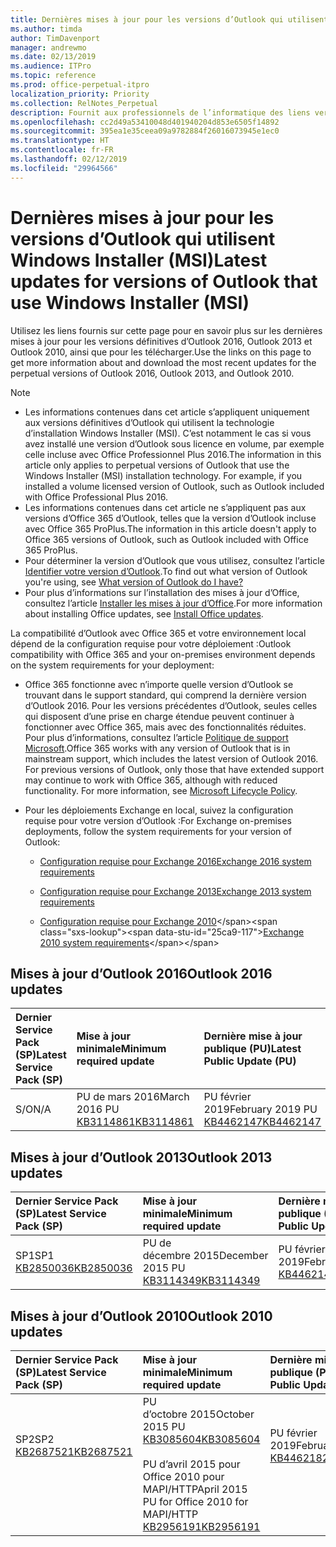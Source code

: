 ```yaml
---
title: Dernières mises à jour pour les versions d’Outlook qui utilisent Windows Installer (MSI)
ms.author: timda
author: TimDavenport
manager: andrewmo
ms.date: 02/13/2019
ms.audience: ITPro
ms.topic: reference
ms.prod: office-perpetual-itpro
localization_priority: Priority
ms.collection: RelNotes_Perpetual
description: Fournit aux professionnels de l’informatique des liens vers les dernières informations sur les mises à jour pour les versions définitives d’Outlook 2016, Outlook 2013 et Outlook 2010
ms.openlocfilehash: cc2d49a53410048d401940204d853e6505f14892
ms.sourcegitcommit: 395ea1e35ceea09a9782884f26016073945e1ec0
ms.translationtype: HT
ms.contentlocale: fr-FR
ms.lasthandoff: 02/12/2019
ms.locfileid: "29964566"
---
```

# <a name="latest-updates-for-versions-of-outlook-that-use-windows-installer-msi"></a><span data-ttu-id="25ca9-103">Dernières mises à jour pour les versions d’Outlook qui utilisent Windows Installer (MSI)</span><span class="sxs-lookup"><span data-stu-id="25ca9-103">Latest updates for versions of Outlook that use Windows Installer (MSI)</span></span>

<span data-ttu-id="25ca9-104">Utilisez les liens fournis sur cette page pour en savoir plus sur les dernières mises à jour pour les versions définitives d’Outlook 2016, Outlook 2013 et Outlook 2010, ainsi que pour les télécharger.</span><span class="sxs-lookup"><span data-stu-id="25ca9-104">Use the links on this page to get more information about and download the most recent updates for the perpetual versions of Outlook 2016, Outlook 2013, and Outlook 2010.</span></span>
  
> [!NOTE]
> - <span data-ttu-id="25ca9-p101">Les informations contenues dans cet article s’appliquent uniquement aux versions définitives d’Outlook qui utilisent la technologie d’installation Windows Installer (MSI). C’est notamment le cas si vous avez installé une version d’Outlook sous licence en volume, par exemple celle incluse avec Office Professionnel Plus 2016.</span><span class="sxs-lookup"><span data-stu-id="25ca9-p101">The information in this article only applies to perpetual versions of Outlook that use the Windows Installer (MSI) installation technology. For example, if you installed a volume licensed version of Outlook, such as Outlook included with Office Professional Plus 2016.</span></span>
> - <span data-ttu-id="25ca9-107">Les informations contenues dans cet article ne s’appliquent pas aux versions d’Office 365 d’Outlook, telles que la version d’Outlook incluse avec Office 365 ProPlus.</span><span class="sxs-lookup"><span data-stu-id="25ca9-107">The information in this article doesn't apply to Office 365 versions of Outlook, such as Outlook included with Office 365 ProPlus.</span></span>
> - <span data-ttu-id="25ca9-108">Pour déterminer la version d’Outlook que vous utilisez, consultez l’article [Identifier votre version d’Outlook](https://support.office.com/article/b3a9568c-edb5-42b9-9825-d48d82b2257c).</span><span class="sxs-lookup"><span data-stu-id="25ca9-108">To find out what version of Outlook you're using, see [What version of Outlook do I have?](https://support.office.com/article/b3a9568c-edb5-42b9-9825-d48d82b2257c)</span></span>
> - <span data-ttu-id="25ca9-109">Pour plus d’informations sur l’installation des mises à jour d’Office, consultez l’article [Installer les mises à jour d’Office](https://support.office.com/article/2ab296f3-7f03-43a2-8e50-46de917611c5).</span><span class="sxs-lookup"><span data-stu-id="25ca9-109">For more information about installing Office updates, see [Install Office updates](https://support.office.com/article/2ab296f3-7f03-43a2-8e50-46de917611c5).</span></span> 
  
<span data-ttu-id="25ca9-110">La compatibilité d’Outlook avec Office 365 et votre environnement local dépend de la configuration requise pour votre déploiement :</span><span class="sxs-lookup"><span data-stu-id="25ca9-110">Outlook compatibility with Office 365 and your on-premises environment depends on the system requirements for your deployment:</span></span>
  
- <span data-ttu-id="25ca9-p102">Office 365 fonctionne avec n’importe quelle version d’Outlook se trouvant dans le support standard, qui comprend la dernière version d’Outlook 2016. Pour les versions précédentes d’Outlook, seules celles qui disposent d’une prise en charge étendue peuvent continuer à fonctionner avec Office 365, mais avec des fonctionnalités réduites. Pour plus d’informations, consultez l’article [Politique de support Microsoft](https://support.microsoft.com/lifecycle).</span><span class="sxs-lookup"><span data-stu-id="25ca9-p102">Office 365 works with any version of Outlook that is in mainstream support, which includes the latest version of Outlook 2016. For previous versions of Outlook, only those that have extended support may continue to work with Office 365, although with reduced functionality. For more information, see [Microsoft Lifecycle Policy](https://support.microsoft.com/lifecycle).</span></span>
    
- <span data-ttu-id="25ca9-114">Pour les déploiements Exchange en local, suivez la configuration requise pour votre version d’Outlook :</span><span class="sxs-lookup"><span data-stu-id="25ca9-114">For Exchange on-premises deployments, follow the system requirements for your version of Outlook:</span></span>
    
  - [<span data-ttu-id="25ca9-115">Configuration requise pour Exchange 2016</span><span class="sxs-lookup"><span data-stu-id="25ca9-115">Exchange 2016 system requirements</span></span>](https://docs.microsoft.com/Exchange/plan-and-deploy/system-requirements)
    
  - [<span data-ttu-id="25ca9-116">Configuration requise pour Exchange 2013</span><span class="sxs-lookup"><span data-stu-id="25ca9-116">Exchange 2013 system requirements</span></span>](https://docs.microsoft.com/exchange/exchange-2013-system-requirements-exchange-2013-help)
    
  - <span data-ttu-id="25ca9-117">[Configuration requise pour Exchange 2010](https://docs.microsoft.com/previous-versions/office/exchange-server-2010/aa996719(v=exchg.141))</span><span class="sxs-lookup"><span data-stu-id="25ca9-117">[Exchange 2010 system requirements](https://docs.microsoft.com/previous-versions/office/exchange-server-2010/aa996719(v=exchg.141))</span></span>

   
## <a name="outlook-2016-updates"></a><span data-ttu-id="25ca9-118">Mises à jour d’Outlook 2016</span><span class="sxs-lookup"><span data-stu-id="25ca9-118">Outlook 2016 updates</span></span>

|<span data-ttu-id="25ca9-119">**Dernier Service Pack (SP)**</span><span class="sxs-lookup"><span data-stu-id="25ca9-119">**Latest Service Pack (SP)**</span></span>|<span data-ttu-id="25ca9-120">**Mise à jour minimale**</span><span class="sxs-lookup"><span data-stu-id="25ca9-120">**Minimum required update**</span></span>|<span data-ttu-id="25ca9-121">**Dernière mise à jour publique (PU)**</span><span class="sxs-lookup"><span data-stu-id="25ca9-121">**Latest Public Update (PU)**</span></span>|
|:-----|:-----|:-----|
|<span data-ttu-id="25ca9-122">S/O</span><span class="sxs-lookup"><span data-stu-id="25ca9-122">N/A</span></span>  <br/> |<span data-ttu-id="25ca9-123">PU de mars 2016</span><span class="sxs-lookup"><span data-stu-id="25ca9-123">March 2016 PU</span></span> <br/>[<span data-ttu-id="25ca9-124">KB3114861</span><span class="sxs-lookup"><span data-stu-id="25ca9-124">KB3114861</span></span>](https://support.microsoft.com/help/3114861) <br/> |<span data-ttu-id="25ca9-125">PU février 2019</span><span class="sxs-lookup"><span data-stu-id="25ca9-125">February 2019 PU</span></span> <br/>[<span data-ttu-id="25ca9-126">KB4462147</span><span class="sxs-lookup"><span data-stu-id="25ca9-126">KB4462147</span></span>](https://support.microsoft.com/help/4462147) 

## <a name="outlook-2013-updates"></a><span data-ttu-id="25ca9-127">Mises à jour d’Outlook 2013</span><span class="sxs-lookup"><span data-stu-id="25ca9-127">Outlook 2013 updates</span></span>

|<span data-ttu-id="25ca9-128">**Dernier Service Pack (SP)**</span><span class="sxs-lookup"><span data-stu-id="25ca9-128">**Latest Service Pack (SP)**</span></span>|<span data-ttu-id="25ca9-129">**Mise à jour minimale**</span><span class="sxs-lookup"><span data-stu-id="25ca9-129">**Minimum required update**</span></span>|<span data-ttu-id="25ca9-130">**Dernière mise à jour publique (PU)**</span><span class="sxs-lookup"><span data-stu-id="25ca9-130">**Latest Public Update (PU)**</span></span>|
|:-----|:-----|:-----|
|<span data-ttu-id="25ca9-131">SP1</span><span class="sxs-lookup"><span data-stu-id="25ca9-131">SP1</span></span>  <br/>[<span data-ttu-id="25ca9-132">KB2850036</span><span class="sxs-lookup"><span data-stu-id="25ca9-132">KB2850036</span></span>](https://go.microsoft.com/fwlink/p/?LinkId=512538) <br/> |<span data-ttu-id="25ca9-133">PU de décembre 2015</span><span class="sxs-lookup"><span data-stu-id="25ca9-133">December 2015 PU</span></span> <br/>[<span data-ttu-id="25ca9-134">KB3114349</span><span class="sxs-lookup"><span data-stu-id="25ca9-134">KB3114349</span></span>](https://support.microsoft.com/kb/3114349) <br/> |<span data-ttu-id="25ca9-135">PU février 2019</span><span class="sxs-lookup"><span data-stu-id="25ca9-135">February 2019 PU</span></span> <br/>[<span data-ttu-id="25ca9-136">KB4462141</span><span class="sxs-lookup"><span data-stu-id="25ca9-136">KB4462141</span></span>](https://support.microsoft.com/help/4462141)  |
   
## <a name="outlook-2010-updates"></a><span data-ttu-id="25ca9-137">Mises à jour d’Outlook 2010</span><span class="sxs-lookup"><span data-stu-id="25ca9-137">Outlook 2010 updates</span></span>

|<span data-ttu-id="25ca9-138">**Dernier Service Pack (SP)**</span><span class="sxs-lookup"><span data-stu-id="25ca9-138">**Latest Service Pack (SP)**</span></span>|<span data-ttu-id="25ca9-139">**Mise à jour minimale**</span><span class="sxs-lookup"><span data-stu-id="25ca9-139">**Minimum required update**</span></span>|<span data-ttu-id="25ca9-140">**Dernière mise à jour publique (PU)**</span><span class="sxs-lookup"><span data-stu-id="25ca9-140">**Latest Public Update (PU)**</span></span>|
|:-----|:-----|:-----|
|<span data-ttu-id="25ca9-141">SP2</span><span class="sxs-lookup"><span data-stu-id="25ca9-141">SP2</span></span> <br/>[<span data-ttu-id="25ca9-142">KB2687521</span><span class="sxs-lookup"><span data-stu-id="25ca9-142">KB2687521</span></span>](https://go.microsoft.com/fwlink/p/?LinkId=512542) <br><br><br><br/> |<span data-ttu-id="25ca9-143">PU d’octobre 2015</span><span class="sxs-lookup"><span data-stu-id="25ca9-143">October 2015 PU</span></span> <br/> [<span data-ttu-id="25ca9-144">KB3085604</span><span class="sxs-lookup"><span data-stu-id="25ca9-144">KB3085604</span></span>](https://support.microsoft.com/kb/3085604) <br/><br/>  <span data-ttu-id="25ca9-145">PU d’avril 2015 pour Office 2010 pour MAPI/HTTP</span><span class="sxs-lookup"><span data-stu-id="25ca9-145">April 2015 PU for Office 2010 for MAPI/HTTP</span></span> <br/> [<span data-ttu-id="25ca9-146">KB2956191</span><span class="sxs-lookup"><span data-stu-id="25ca9-146">KB2956191</span></span>](https://support.microsoft.com/fr-FR/help/2956191/april-14-2015-update-for-office-2010-kb2956191) <br/> |<span data-ttu-id="25ca9-147">PU février 2019</span><span class="sxs-lookup"><span data-stu-id="25ca9-147">February 2019 PU</span></span> <br/>[<span data-ttu-id="25ca9-148">KB4462182</span><span class="sxs-lookup"><span data-stu-id="25ca9-148">KB4462182</span></span>](https://support.microsoft.com/help/4462182) <br><br><br><br/>|
   

